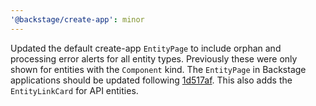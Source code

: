 ```yaml
---
'@backstage/create-app': minor
---
```


Updated the default create-app `EntityPage` to include orphan and processing error alerts for all entity types. Previously these were only shown for entities with the `Component` kind. The `EntityPage` in Backstage applications should be updated following [1d517af](https://github.com/backstage/backstage/commit/1d517af7ab1c84dc7d45f6a3a4747d1a44e3ab6c). This also adds the `EntityLinkCard` for API entities.
